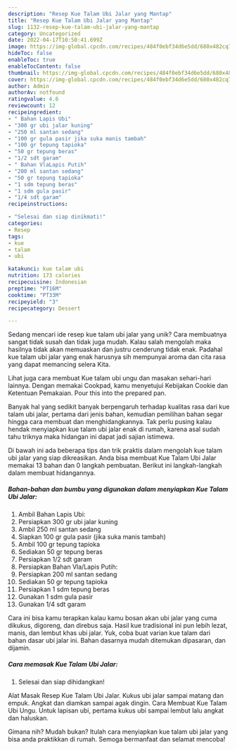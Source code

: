 ```yaml
---
description: "Resep Kue Talam Ubi Jalar yang Mantap"
title: "Resep Kue Talam Ubi Jalar yang Mantap"
slug: 1132-resep-kue-talam-ubi-jalar-yang-mantap
category: Uncategorized
date: 2022-04-17T10:50:41.699Z
image: https://img-global.cpcdn.com/recipes/484f0ebf34d6e5dd/680x482cq70/kue-talam-ubi-jalar-foto-resep-utama.jpg
hideToc: false
enableToc: true
enableTocContent: false
thumbnail: https://img-global.cpcdn.com/recipes/484f0ebf34d6e5dd/680x482cq70/kue-talam-ubi-jalar-foto-resep-utama.jpg
cover: https://img-global.cpcdn.com/recipes/484f0ebf34d6e5dd/680x482cq70/kue-talam-ubi-jalar-foto-resep-utama.jpg
author: Admin
authorAv: notfound
ratingvalue: 4.6
reviewcount: 12
recipeingredient:
- " Bahan Lapis Ubi"
- "300 gr ubi jalar kuning"
- "250 ml santan sedang"
- "100 gr gula pasir jika suka manis tambah"
- "100 gr tepung tapioka"
- "50 gr tepung beras"
- "1/2 sdt garam"
- " Bahan VlaLapis Putih"
- "200 ml santan sedang"
- "50 gr tepung tapioka"
- "1 sdm tepung beras"
- "1 sdm gula pasir"
- "1/4 sdt garam"
recipeinstructions:

- "Selesai dan siap dinikmati!"
categories:
- Resep
tags:
- kue
- talam
- ubi

katakunci: kue talam ubi 
nutrition: 173 calories
recipecuisine: Indonesian
preptime: "PT16M"
cooktime: "PT33M"
recipeyield: "3"
recipecategory: Dessert

---
```





Sedang mencari ide resep kue talam ubi jalar yang unik? Cara membuatnya sangat tidak susah dan tidak juga mudah. Kalau salah mengolah maka hasilnya tidak akan memuaskan dan justru cenderung tidak enak. Padahal kue talam ubi jalar yang enak harusnya sih mempunyai aroma dan cita rasa yang dapat memancing selera Kita.





Lihat juga cara membuat Kue talam ubi ungu dan masakan sehari-hari lainnya. Dengan memakai Cookpad, kamu menyetujui Kebijakan Cookie dan Ketentuan Pemakaian. Pour this into the prepared pan.

Banyak hal yang sedikit banyak berpengaruh terhadap kualitas rasa dari kue talam ubi jalar, pertama dari jenis bahan, kemudian pemilihan bahan segar hingga cara membuat dan menghidangkannya. Tak perlu pusing kalau hendak menyiapkan kue talam ubi jalar enak di rumah, karena asal sudah tahu triknya maka hidangan ini dapat jadi sajian istimewa.






Di bawah ini ada beberapa tips dan trik praktis dalam mengolah kue talam ubi jalar yang siap dikreasikan. Anda bisa membuat Kue Talam Ubi Jalar memakai 13 bahan dan 0 langkah pembuatan. Berikut ini langkah-langkah dalam membuat hidangannya.

<!--inarticleads1-->

##### Bahan-bahan dan bumbu yang digunakan dalam menyiapkan Kue Talam Ubi Jalar:

1. Ambil  Bahan Lapis Ubi:
1. Persiapkan 300 gr ubi jalar kuning
1. Ambil 250 ml santan sedang
1. Siapkan 100 gr gula pasir (jika suka manis tambah)
1. Ambil 100 gr tepung tapioka
1. Sediakan 50 gr tepung beras
1. Persiapkan 1/2 sdt garam
1. Persiapkan  Bahan Vla/Lapis Putih:
1. Persiapkan 200 ml santan sedang
1. Sediakan 50 gr tepung tapioka
1. Persiapkan 1 sdm tepung beras
1. Gunakan 1 sdm gula pasir
1. Gunakan 1/4 sdt garam


Cara ini bisa kamu terapkan kalau kamu bosan akan ubi jalar yang cuma dikukus, digoreng, dan direbus saja. Hasil kue tradisional ini pun lebih lezat, manis, dan lembut khas ubi jalar. Yuk, coba buat varian kue talam dari bahan dasar ubi jalar ini. Bahan dasarnya mudah ditemukan dipasaran, dan dijamin. 

<!--inarticleads2-->

##### Cara memasak Kue Talam Ubi Jalar:


1. Selesai dan siap dihidangkan!

Alat Masak Resep Kue Talam Ubi Jalar. Kukus ubi jalar sampai matang dan empuk. Angkat dan diamkan sampai agak dingin. Cara Membuat Kue Talam Ubi Ungu. Untuk lapisan ubi, pertama kukus ubi sampai lembut lalu angkat dan haluskan. 

Gimana nih? Mudah bukan? Itulah cara menyiapkan kue talam ubi jalar yang bisa anda praktikkan di rumah. Semoga bermanfaat dan selamat mencoba!
